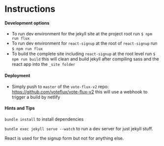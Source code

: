 # Instructions

#### Development options
- To run dev environment for the jekyll site at the project root run `$ npm run flux`
- To run dev environment for `react-signup` at the root of `react-signup` run `$ npm run flux`
- To build the complete site including `react-signup` at the root level run `$ npm run build` this  will clean and build jekyll after compiling sass and the react app into the `_site folder`

#### Deployment
- Simply push to `master` of the `vote-flux-v2` repo: https://github.com/voteflux/vote-flux-v2 this will use a webhook to trigger a build by netlify



<!-- 1. run npm install
2. To start dev environment run: $ `npm run flux`

## Don't edit files from _Sites folder

## _site folder  and it's contents are cleaned on site builds!!
The contents of `_site` are automatically cleaned, by default, when the site is built.

The `_site` folder should only be used as a staging area and to copy files from to your web server.

http://ricostacruz.com/til/relative-paths-in-jekyll.html

http://wolfslittlestore.be/2013/10/rendering-markdown-in-jekyll/

http://stackoverflow.com/questions/21976330/passing-parameters-to-inclusion-in-liquid-templates

http://stackoverflow.com/questions/26855552/jekyll-compiling-seems-way-too-slow


https://docs.shopify.com/themes/liquid/tags/control-flow-tags -->


#### Hints and Tips

`bundle install` to install dependencies

`bundle exec jekyll serve --watch` to run a dev server for just jekyll stuff.

React is used for the signup form but not for anything else.
